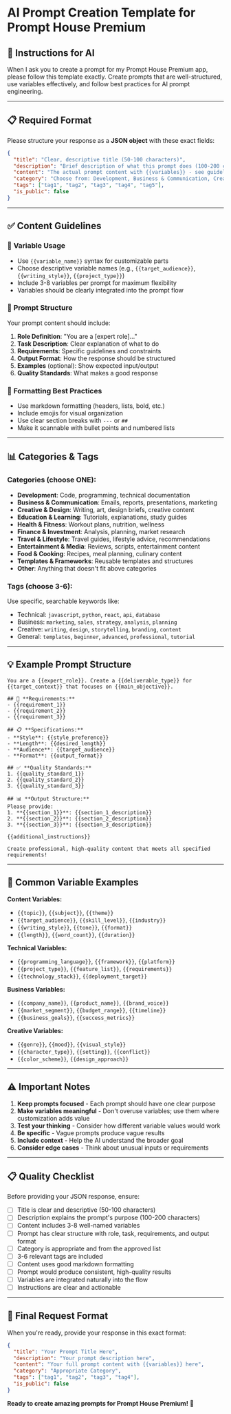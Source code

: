 # AI Prompt Creation Template for Prompt House Premium

## 🎯 **Instructions for AI**

When I ask you to create a prompt for my Prompt House Premium app, please follow this template exactly. Create prompts that are well-structured, use variables effectively, and follow best practices for AI prompt engineering.

---

## 📋 **Required Format**

Please structure your response as a **JSON object** with these exact fields:

```json
{
  "title": "Clear, descriptive title (50-100 characters)",
  "description": "Brief description of what this prompt does (100-200 characters)",
  "content": "The actual prompt content with {{variables}} - see guidelines below",
  "category": "Choose from: Development, Business & Communication, Creative & Design, Education & Learning, Health & Fitness, Finance & Investment, Travel & Lifestyle, Entertainment & Media, Food & Cooking, Templates & Frameworks, Other",
  "tags": ["tag1", "tag2", "tag3", "tag4", "tag5"],
  "is_public": false
}
```

---

## ✅ **Content Guidelines**

### 🔧 **Variable Usage**
- Use `{{variable_name}}` syntax for customizable parts
- Choose descriptive variable names (e.g., `{{target_audience}}`, `{{writing_style}}`, `{{project_type}}`)
- Include 3-8 variables per prompt for maximum flexibility
- Variables should be clearly integrated into the prompt flow

### 📝 **Prompt Structure**
Your prompt content should include:

1. **Role Definition**: "You are a [expert role]..."
2. **Task Description**: Clear explanation of what to do
3. **Requirements**: Specific guidelines and constraints
4. **Output Format**: How the response should be structured
5. **Examples** (optional): Show expected input/output
6. **Quality Standards**: What makes a good response

### 🎨 **Formatting Best Practices**
- Use markdown formatting (headers, lists, bold, etc.)
- Include emojis for visual organization
- Use clear section breaks with `---` or `##`
- Make it scannable with bullet points and numbered lists

---

## 📊 **Categories & Tags**

### **Categories** (choose ONE):
- **Development**: Code, programming, technical documentation
- **Business & Communication**: Emails, reports, presentations, marketing
- **Creative & Design**: Writing, art, design briefs, creative content
- **Education & Learning**: Tutorials, explanations, study guides
- **Health & Fitness**: Workout plans, nutrition, wellness
- **Finance & Investment**: Analysis, planning, market research
- **Travel & Lifestyle**: Travel guides, lifestyle advice, recommendations
- **Entertainment & Media**: Reviews, scripts, entertainment content
- **Food & Cooking**: Recipes, meal planning, culinary content
- **Templates & Frameworks**: Reusable templates and structures
- **Other**: Anything that doesn't fit above categories

### **Tags** (choose 3-6):
Use specific, searchable keywords like:
- Technical: `javascript`, `python`, `react`, `api`, `database`
- Business: `marketing`, `sales`, `strategy`, `analysis`, `planning`
- Creative: `writing`, `design`, `storytelling`, `branding`, `content`
- General: `templates`, `beginner`, `advanced`, `professional`, `tutorial`

---

## 💡 **Example Prompt Structure**

```
You are a {{expert_role}}. Create a {{deliverable_type}} for {{target_context}} that focuses on {{main_objective}}.

## 🎯 **Requirements:**
- {{requirement_1}}
- {{requirement_2}}  
- {{requirement_3}}

## 📋 **Specifications:**
- **Style**: {{style_preference}}
- **Length**: {{desired_length}}
- **Audience**: {{target_audience}}
- **Format**: {{output_format}}

## ✅ **Quality Standards:**
1. {{quality_standard_1}}
2. {{quality_standard_2}}
3. {{quality_standard_3}}

## 📊 **Output Structure:**
Please provide:
1. **{{section_1}}**: {{section_1_description}}
2. **{{section_2}}**: {{section_2_description}}
3. **{{section_3}}**: {{section_3_description}}

{{additional_instructions}}

Create professional, high-quality content that meets all specified requirements!
```

---

## 🚀 **Common Variable Examples**

**Content Variables:**
- `{{topic}}`, `{{subject}}`, `{{theme}}`
- `{{target_audience}}`, `{{skill_level}}`, `{{industry}}`
- `{{writing_style}}`, `{{tone}}`, `{{format}}`
- `{{length}}`, `{{word_count}}`, `{{duration}}`

**Technical Variables:**
- `{{programming_language}}`, `{{framework}}`, `{{platform}}`
- `{{project_type}}`, `{{feature_list}}`, `{{requirements}}`
- `{{technology_stack}}`, `{{deployment_target}}`

**Business Variables:**
- `{{company_name}}`, `{{product_name}}`, `{{brand_voice}}`
- `{{market_segment}}`, `{{budget_range}}`, `{{timeline}}`
- `{{business_goals}}`, `{{success_metrics}}`

**Creative Variables:**
- `{{genre}}`, `{{mood}}`, `{{visual_style}}`
- `{{character_type}}`, `{{setting}}`, `{{conflict}}`
- `{{color_scheme}}`, `{{design_approach}}`

---

## ⚠️ **Important Notes**

1. **Keep prompts focused** - Each prompt should have one clear purpose
2. **Make variables meaningful** - Don't overuse variables; use them where customization adds value
3. **Test your thinking** - Consider how different variable values would work
4. **Be specific** - Vague prompts produce vague results
5. **Include context** - Help the AI understand the broader goal
6. **Consider edge cases** - Think about unusual inputs or requirements

---

## 📋 **Quality Checklist**

Before providing your JSON response, ensure:

- [ ] Title is clear and descriptive (50-100 characters)
- [ ] Description explains the prompt's purpose (100-200 characters)
- [ ] Content includes 3-8 well-named variables
- [ ] Prompt has clear structure with role, task, requirements, and output format
- [ ] Category is appropriate and from the approved list
- [ ] 3-6 relevant tags are included
- [ ] Content uses good markdown formatting
- [ ] Prompt would produce consistent, high-quality results
- [ ] Variables are integrated naturally into the flow
- [ ] Instructions are clear and actionable

---

## 🎯 **Final Request Format**

When you're ready, provide your response in this exact format:

```json
{
  "title": "Your Prompt Title Here",
  "description": "Your prompt description here",
  "content": "Your full prompt content with {{variables}} here",
  "category": "Appropriate Category",
  "tags": ["tag1", "tag2", "tag3", "tag4"],
  "is_public": false
}
```

**Ready to create amazing prompts for Prompt House Premium!** 🚀
